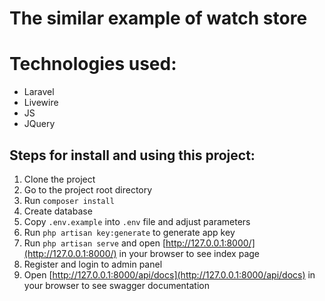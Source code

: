 # The similar example of watch store

# Technologies used:

-   Laravel
-   Livewire
-   JS
-   JQuery

## Steps for install and using this project:

1. Clone the project
2. Go to the project root directory
3. Run `composer install`
4. Create database
5. Copy `.env.example` into `.env` file and adjust parameters
6. Run `php artisan key:generate` to generate app key
7. Run `php artisan serve` and open [http://127.0.0.1:8000/](http://127.0.0.1:8000/) in your browser to see index page
8. Register and login to admin panel
9. Open [http://127.0.0.1:8000/api/docs](http://127.0.0.1:8000/api/docs) in your browser to see swagger documentation
